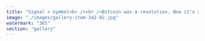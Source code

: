 ```yaml
---
title: "Signal > Symbol<br /><br />Bitcoin was a revolution. Now it’s a monument. Cold. Static. Glorified for what it was—not what it does.<br /><br />Meanwhile, the world flows.<br /><br />ETH evolves at block speed. EigenLayer syncs security like water. Morpho transforms liquidity into living memory.<br /><br />You’re not holding value. You’re holding stillness.<br /><br />What once stood for freedom now resists it. And when resistance becomes rigidity, the spiral moves on without you."
image: "./images/gallery-item-342-02.jpg"
watermark: "365"
section: "gallery"
---
```


